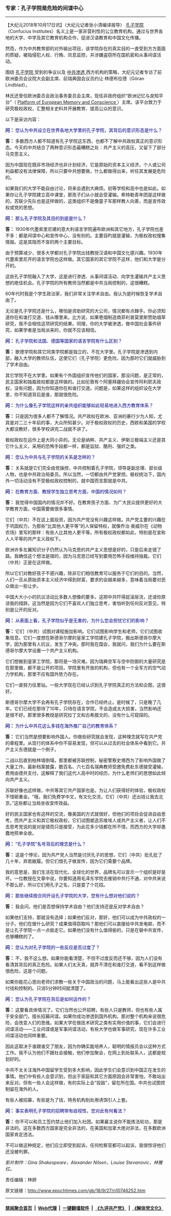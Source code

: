 ### 专家：孔子学院是危险的间谍中心
------------------------

<p>
 【大纪元2018年10月17日讯】（大纪元记者张小清编译报导）
 <a href="http://www.epochtimes.com/gb/tag/%E5%AD%94%E5%AD%90%E5%AD%A6%E9%99%A2.html">
  孔子学院
 </a>
 （Confucius Institutes）名义上是一家非营利性的公立教育机构，通过与世界各地的大学、中学及其它教育机构合作，促进汉语教育和中国文化传播。
</p>
<p>
 然而，作为中共教育部的对外输出项目，该学院存在的真实目的一直受到方方面面的质疑，被指侵犯人权、行贿、讯息监控，并涉嫌盗窃所在国机密和从事间谍活动。
</p>
<p>
 围绕
 <a href="http://www.epochtimes.com/gb/tag/%E5%AD%94%E5%AD%90%E5%AD%A6%E9%99%A2.html">
  孔子学院
 </a>
 受到的争议以及
 <a href="http://www.epochtimes.com/gb/tag/%E4%B8%AD%E5%85%B1%E6%B8%97%E9%80%8F.html">
  中共渗透
 </a>
 西方机构的策略，大纪元记者专访了前欧洲委员会议院大会副主席、前瑞典国会议员约让‧林德布拉德（Göran Lindblad）。
</p>
<p>
 林氏还曾任欧洲委员会政治事务委员会主席，现任非政府组织“欧洲记忆与良知平台”（
 <a href="https://www.memoryandconscience.eu/" rel="noopener noreferrer" target="_blank">
  Platform of European Memory and Conscience
 </a>
 ）主席。该平台致力于研究极权政权，汇整相关史料并开展教育、提高公众的意识。
</p>
<p>
 以下是采访内容：
</p>
<div class="video_fit_container">
</div>
<p>
 <span style="color: #000080;">
  <strong>
   问：
  </strong>
  您认为中共设立在世界各地大学里的孔子学院，其背后的意识形态是什么？
 </span>
</p>
<p>
 <strong>
  <strong>
   答：
  </strong>
 </strong>
 多数西方人都不知道有孔子学院这东西，也都不了解中共政权真正的意识形态。今天的中共结合了两种意识形态最糟糕之处：共产主义的高压，又留下了部分马克思主义。
</p>
<p>
 因为中国现在既非市场经济也非计划经济，它是原始的资本主义经济，个人或公司利益都没有法律保障，所以只要中共想要做，什么都做得出来，听任其发展是危险的。
</p>
<p>
 如果我们的大学不能自由讨论，将来会遇到大麻烦。初等学校和高中也是如此。如果你让孔子学院建立高中课堂，那孩子们从小就会受灌输。希特勒青年团是这样做的，苏联少先队也是这样做的，这类组织不是像童子军那样教人向善，而是宣传政权或党的思想。
</p>
<p>
 <span style="color: #000080;">
  <strong>
   问：
  </strong>
  那么孔子学院及其目的到底是什么？
 </span>
</p>
<p>
 <strong>
  答：
 </strong>
 1930年代墨索里尼建的意大利语言学院遍布欧洲和其它地方，孔子学院也差不多：都是间谍中心和宣传中心，没有别的。主要目旳就是灌输，为极权政权搜集情报。这是其隐而不宣的两个主要目标。
</p>
<p>
 由于预算减少，很多大学都对孔子学院出钱教授汉语和中国文化感兴趣。1930年代墨索里尼开的语言学院也这样做。其它国家的其它学院不这样，他们和大学是分开的。
</p>
<p>
 这些孔子学院融入了大学，这是进行渗透、从事间谍活动、向学生灌输共产主义思想的绝佳机会。孔子学院的所有教师当然都是中共当局控制的，这很糟糕。
</p>
<p>
 60年代时我是个学生政治家，我们非常关注学术自由。我认为是时候恢复学术自由了。
</p>
<p>
 无论是孔子学院还是什么，哪怕是资助研究的大公司，情况都有点棘手。你必须知道你在和谁打交道、钱从哪里来。比方说，如果卷烟制造商菲利普莫里斯赞助烟草研究，我不会相信这项研究的结果。同理，你的大学被渗透，做中国社会事件研究，如果学者是当局派来的，你就不应该相信。
</p>
<p>
 <span style="color: #000080;">
  <strong>
   问：
  </strong>
  孔子学院和法国、德国等国家的语言学院有什么区别？
 </span>
</p>
<p>
 <strong>
  答：
 </strong>
 歌德学院和其它同类学院都是独立的，不在大学里。孔子学院是渗透到内部，融入大学的教师队伍，这使它们（孔子学院）更危险，因为那时它们就威胁到了学术自由。
</p>
<p>
 其它学院不在大学里。如果有个外国组织宣传他们的国家，那没问题，是正常的，民主国家和独裁政权都是这样做的。比如伦敦有个阿塞拜疆协会宣传阿利耶夫政权，没有问题，因为你知道你在和谁打交道。问题是，如果这样的组织设在大学里，你不知道背后是谁，那就很危险。
</p>
<p>
 <span style="color: #000080;">
  <strong>
   问：
  </strong>
  为什么像孔子学院这样的亲共组织能够如此轻易地进入西方教育体系？
 </span>
</p>
<p>
 <strong>
  答：
 </strong>
 只是因为很多人都不了解情况。共产政权在欧洲、亚洲的暴行少为人知，尤其是对二三十年前的事，大众所知甚少。对于极权政权的历史，西欧和美国的学校大都没教好，很多学校讲完二战就不讲了。
</p>
<p>
 极权政权在运作上是大同小异的。无论是纳粹、共产主义、伊斯兰极端主义还是其它什么主义，采用的恐怖手段都一样，都是监狱、酷刑、强奸之类。
</p>
<p>
 <span style="color: #000080;">
  <strong>
   问：
  </strong>
  您认为中共与孔子学院的关系是怎样的？
 </span>
</p>
<p>
 <strong>
  答：
 </strong>
 关系就是它们完全由党操控，中共控制着孔子学院，领导是副总理、部长级人物，也是中共政治局委员。所以当然，一切都由共产党掌控。极权统治下，国内外一切活动没有不受极权政权控制的，就中国而言那就是中共。
</p>
<p>
 <span style="color: #000080;">
  <strong>
   问：
  </strong>
  在教育方面、教授学生独立思考方面，中国的情况如何？
 </span>
</p>
<p>
 <strong>
  答：
 </strong>
 我觉得中国国内的情况并不好。在教育孩子方面、为广大民众提供更好的大学教育方面，中国需要做很多事情。
</p>
<p>
 它们（中共）不在这上面投资，因为共产党没有兴趣这样做。共产党主要的兴趣在于巩固权力，为那些“比其他人更平等”的人保留特权，就像乔治·奥威尔在《动物农场》里写的那样：有些人比其他人更平等。所有极权政权都如此，特别是在宣称人人平等的共产主义政权下。
</p>
<p>
 欧洲许多左翼知识分子仍然认为马克思的共产主义思想是好的，只是后来走错了路。我确信这个想法是错的，因为马克思已经写到要用恐怖手段维持独裁。它们（中共）正是在这样做。
</p>
<p>
 所以它们对教好孩子不感兴趣，除非它们相信教育可以服务于它们的目的。当然，人们一旦从原始资本主义经济中得到财富，要求的会越来越多，意味着当局要对民众做出一些让步。
</p>
<p>
 中国大大小小的抗议活动比多数人想像的要多。这把中共吓得屁滚尿流，还请你原谅我的措辞。这当然是因为它们不喜欢人们独立思考，害怕听到任何反对意见，特别是公开的反对。
</p>
<p>
 <span style="color: #000080;">
  <strong>
   问：
  </strong>
  从表面上看，孔子学院似乎是无害的，为什么您会担忧它们的影响？
 </span>
</p>
<p>
 <strong>
  答：
 </strong>
 它们（中共）试图对课程施加影响。它们试图影响学生和老师，它们试图收集信息。它们一度想在斯德哥尔摩的皇家工学院建孔子学院，搬出斯德哥尔摩大学，因为那里有人抗议，发生了冲突。那时我在国会，我就问，我们为什么要在斯德哥尔摩大学设置一个共产主义机构。
</p>
<p>
 它们想搬到皇家工学院，那将是一场灾难。因为瑞典空军与空中防御的大量研究是在那里做，都不是公开的项目。学院里有开放的机构，但也有一个全军方的空气动力学机构，那里不应有国外势力存在。
</p>
<p>
 它们一直努力往里钻。一些大学现在已经认识到孔子学院真正的方法和企图，这很好。
</p>
<p>
 斯德哥尔摩大学不会再有孔子学院存在，合作已经终止。是时候了，只是晚了几年。它们已经在那待了10年，只待在语言学院，不会造成太大损害，当然影响还是很不好。那里很多教授是研究拉丁文和古希腊文的，没有什么可窥探的。
</p>
<p>
 <span style="color: #000080;">
  <strong>
   问：
  </strong>
  为什么中共花这么多钱在海外推广自己的教育体系？
 </span>
</p>
<p>
 <strong>
  答：
 </strong>
 它们当然是想要影响外国人。你做些研究就会发现，这种理念就写在共产党的章程里。从现行的体系中你不容易发现，但可以从过去的社会体系中看到它。共产主义东德就是一个例子。
</p>
<p>
 二战以后直到柏林墙倒塌，那里都被苏联控制，秘密警察史塔西为了影响外国做了大量工作。最新档案披露，数百名、六七百名瑞典教师受邀免费赴东德接受灌输，费用由德共支付。这解释了我们这代人高中时的经历，为什么老师们的思想如此倾向共产主义。
</p>
<p>
 苏联好像也这样做，中共等其它共产国家也是。为让人们获得好的体验，极权政权不惜砸重金。“哦，我们免费学中文，有文化交流，它们（中共）还出钱让我去北京。”这些都让当局坐收宣传效益。
</p>
<p>
 好的民主国家也有这样的交流，像美国的方式就很好，但他们的项目会促进自由思考。而共产主义和其它极权政权，它们试图塑造苏维埃人或共产主义者，让人们不去思考党说的是对是错而只是接受，为此花多少钱都在所不惜，而西方的大学却愚蠢地照单全收。
</p>
<p>
 <span style="color: #000080;">
  <strong>
   问：
  </strong>
  “孔子学院”名号背后的理念是什么？
 </span>
</p>
<p>
 <strong>
  答：
 </strong>
 这是个悖论，因为共产党人当然是讨厌孔子的思想，它们（中共）批孔批了几十年，弃若敝履。但它们借孔子做宣传，因为它们需要个品牌。
</p>
<p>
 我的意思是，我们生活在现代化、全球化的世界，品牌名可以宣示一个组织是好是坏。一位教授在文章中说，你要知道用毛泽东学院去推销中共行不通，对中共来说不那么好，所以它们用孔子之名，只是耍了个花招。
</p>
<p>
 <span style="color: #000080;">
  <strong>
   问：
  </strong>
  那些继续按合同开设孔子学院的大学，您有什么想对他们说的？
 </span>
</p>
<p>
 <strong>
  答：
 </strong>
 我会问，他们是否想保持学术自由？他们支持还是反对学术自由？
</p>
<p>
 如果他们支持，那就没有选择；如果他们反对，那好，他们可以成为中共政权的一分子。他们在做什么研究？成果值得窃取吗？那他们可以直接给中共发电邮，而不是让孔子学院一点一点偷走它。如果他们没有什么值得偷的，只是在替中共宣传，也够糟糕的了。
</p>
<p>
 <span style="color: #000080;">
  <strong>
   问：
  </strong>
  您认为对孔子学院的一些反应是否过度了？
 </span>
</p>
<p>
 <strong>
  答：
 </strong>
 不，我不这么想。如果你能看清楚，不但不过度反而还不够，因为人们没有看清其背后的真正危险。如果人们太天真，就弄不清在和谁打交道，看不到这样做很危险，这是个问题。
</p>
<p>
 如果你能花心思向老师们求教一些关于中国政治的问题，马上能看出这些人是中共付钱和控制的。只消5分钟时间就清楚了。
</p>
<p>
 <span style="color: #000080;">
  <strong>
   问：
  </strong>
  您认为孔子学院在背后是如何运作的？
 </span>
</p>
<p>
 <strong>
  答：
 </strong>
 这要看具体情况了。它们当然也公开招聘，有些人只是教师，但也有些人属于安全部门，擅长招募间谍。如果你成功渗透到国外机构，那对整个机构来说很危险，会改变人们的思维。如果大学在做技术研究之类有实用价值的事，它们会进行间谍活动——工业间谍或是军事间谍活动，有些大学也做军事研究，现在许多工业间谍活动也同样重要。
</p>
<p>
 因此这取决于谁跟谁交了朋友，因为你确实能培养人，聪明的情报员会以这种方式工作。我不认为他们不跟社会接触，他们参加聚会，在网上到处联系人，这都是规划好的。
</p>
<p>
 中共不太关注海外中国留学生受到多大影响，因此学生们会意识到中国正在发生的事情。他们中有些人会意识到，但出于家庭和其它方面原因会非常害怕，不敢站出来反对。但有一些人会这样做，有的实际上会“投敌”，留在所在国。中共也试图控制留在海外的人。
</p>
<p>
 有些人被招募，有些是为了钱，特务机构到处用诱饵引人上套。
</p>
<p>
 <span style="color: #000080;">
  <strong>
   问：
  </strong>
  事实表明孔子学院的招聘带有歧视性，您对此有何看法？
 </span>
</p>
<p>
 <strong>
  答：
 </strong>
 你不可以和员工签约禁止他们加入社团。如果雇主说你不能炼法轮功，那是非法的。这在多数西方国家是完全非法的，在美国和加拿大绝对非法，在多数欧洲国家肯定违法。
</p>
<p>
 不可以做这种规定，他们应立即受到起诉。任何检察官都可以起诉。我很惊讶他们还没被判罪。
</p>
<p>
 <em>
  影片制作：Gina Shakespeare，Alexander Nilsen，Louise Stevanovic，林雅红。
 </em>
</p>
<p>
 责任编辑：林妍
</p>

原文链接：http://www.epochtimes.com/gb/18/9/27/n10746252.htm


------------------------
#### [禁闻聚合首页](https://github.com/gfw-breaker/banned-news/blob/master/README.md) &nbsp;|&nbsp; [Web代理](https://github.com/gfw-breaker/open-proxy/blob/master/README.md) &nbsp;|&nbsp; [一键翻墙软件](https://github.com/gfw-breaker/nogfw/blob/master/README.md) &nbsp;|&nbsp; [《九评共产党》](https://github.com/gfw-breaker/9ping.md/blob/master/README.md#九评之一评共产党是什么) &nbsp;|&nbsp; [《解体党文化》](https://github.com/gfw-breaker/jtdwh.md/blob/master/README.md#绪论)